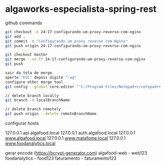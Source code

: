 # algaworks-especialista-spring-rest

github commands

```bash
git checkout -b 24-17-configurando-um-proxy-reverso-com-nginx
git add .
git commit -m "Configurando um proxy reverso com Nginx"
git push origin 24-17-configurando-um-proxy-reverso-com-nginx

git checkout master
git merge --no-ff 24-17-configurando-um-proxy-reverso-com-nginx
git push

sair da tela de merge
aperte "ESC" depois digite ":wq"
configure other merge tool
git config --global core.editor "'C:/Program Files/Notepad++/notepad++.exe' -multiInst -notabbar -nosession -noPlugin"

// delete branch locally
git branch -d localBranchName

// delete branch remotely
git push origin --delete remoteBranchName
```

configurar hosts

127.0.0.1       api.algafood.local
127.0.0.1       auth.algafood.local
127.0.0.1       www.algafood.local
127.0.0.1       www.matafome.local
127.0.0.1       www.foodanalytics.local

gerar encode (https://bcrypt-generator.com)
algafood-web - web123
foodanalytics - food123
faturamento - faturamento123
